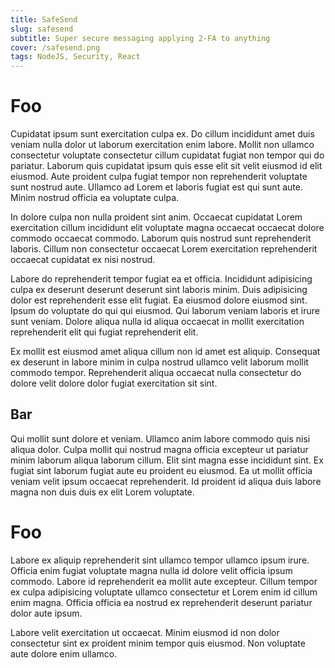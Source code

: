 ```yaml
---
title: SafeSend
slug: safesend
subtitle: Super secure messaging applying 2-FA to anything
cover: /safesend.png
tags: NodeJS, Security, React
---
```


# Foo

Cupidatat ipsum sunt exercitation culpa ex. Do cillum incididunt amet duis veniam nulla dolor ut laborum exercitation enim labore. Mollit non ullamco consectetur voluptate consectetur cillum cupidatat fugiat non tempor qui do pariatur. Laborum quis cupidatat ipsum quis esse elit sit velit eiusmod id elit eiusmod. Aute proident culpa fugiat tempor non reprehenderit voluptate sunt nostrud aute. Ullamco ad Lorem et laboris fugiat est qui sunt aute. Minim nostrud officia ea voluptate culpa.

In dolore culpa non nulla proident sint anim. Occaecat cupidatat Lorem exercitation cillum incididunt elit voluptate magna occaecat occaecat dolore commodo occaecat commodo. Laborum quis nostrud sunt reprehenderit laboris. Cillum non consectetur occaecat Lorem exercitation reprehenderit occaecat cupidatat ex nisi nostrud.

Labore do reprehenderit tempor fugiat ea et officia. Incididunt adipisicing culpa ex deserunt deserunt deserunt sint laboris minim. Duis adipisicing dolor est reprehenderit esse elit fugiat. Ea eiusmod dolore eiusmod sint. Ipsum do voluptate do qui qui eiusmod. Qui laborum veniam laboris et irure sunt veniam. Dolore aliqua nulla id aliqua occaecat in mollit exercitation reprehenderit elit qui fugiat reprehenderit elit.

Ex mollit est eiusmod amet aliqua cillum non id amet est aliquip. Consequat ex deserunt in labore minim in culpa nostrud ullamco velit laborum mollit commodo tempor. Reprehenderit aliqua occaecat nulla consectetur do dolore velit dolore dolor fugiat exercitation sit sint.

## Bar

Qui mollit sunt dolore et veniam. Ullamco anim labore commodo quis nisi aliqua dolor. Culpa mollit qui nostrud magna officia excepteur ut pariatur minim laborum aliqua laborum cillum. Elit sint magna esse incididunt sint. Ex fugiat sint laborum fugiat aute eu proident eu eiusmod. Ea ut mollit officia veniam velit ipsum occaecat reprehenderit. Id proident id aliqua duis labore magna non duis duis ex elit Lorem voluptate.

# Foo

Labore ex aliquip reprehenderit sint ullamco tempor ullamco ipsum irure. Officia enim fugiat voluptate magna nulla id dolore velit officia ipsum commodo. Labore id reprehenderit ea mollit aute excepteur. Cillum tempor ex culpa adipisicing voluptate ullamco consectetur et Lorem enim id cillum enim magna. Officia officia ea nostrud ex reprehenderit deserunt pariatur dolor aute ipsum.

Labore velit exercitation ut occaecat. Minim eiusmod id non dolor consectetur sint ex proident minim tempor quis eiusmod. Non voluptate aute dolore enim ullamco.